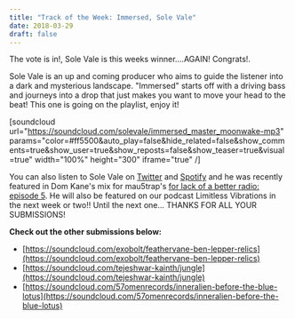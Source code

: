 ```yaml
---
title: "Track of the Week: Immersed, Sole Vale"
date: 2018-03-29
draft: false
---
```

The vote is in!, Sole Vale is this weeks winner....AGAIN! Congrats!.

Sole Vale is an up and coming producer who aims to guide the listener into a dark and mysterious landscape. "Immersed" starts off with a driving bass and journeys into a drop that just makes you want to move your head to the beat! This one is going on the playlist, enjoy it!

[soundcloud url="https://soundcloud.com/solevale/immersed_master_moonwake-mp3" params="color=#ff5500&auto_play=false&hide_related=false&show_comments=true&show_user=true&show_reposts=false&show_teaser=true&visual=true" width="100%" height="300" iframe="true" /]

You can also listen to Sole Vale on [Twitter](https://twitter.com/TheSoleVale) and [Spotify](https://open.spotify.com/artist/4ATsdgt2xenE0oh48AQWwv) and he was recently featured in Dom Kane's mix for mau5trap's [for lack of a better radio: episode 5](https://www.mixcloud.com/mau5trap/for-lack-of-a-better-radio-episode-5-dom-kane/). He will also be featured on our podcast Limitless Vibrations in the next week or two!! Until the next one... THANKS FOR ALL YOUR SUBMISSIONS!

**Check out the other submissions below:**
* [https://soundcloud.com/exobolt/feathervane-ben-lepper-relics](https://soundcloud.com/exobolt/feathervane-ben-lepper-relics)
* [https://soundcloud.com/tejeshwar-kainth/jungle](https://soundcloud.com/tejeshwar-kainth/jungle)
* [https://soundcloud.com/57omenrecords/inneralien-before-the-blue-lotus](https://soundcloud.com/57omenrecords/inneralien-before-the-blue-lotus)